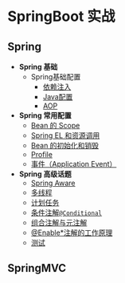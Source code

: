 # SpringBoot 实战

## Spring

- **Spring 基础**
    - Spring基础配置
        - [依赖注入](https://github.com/zhhaochen/SpringBoot-SourceCode/tree/master/Spring5/src/main/java/ch1/ch1_di)
        - [Java配置](https://github.com/zhhaochen/SpringBoot-SourceCode/tree/master/Spring5/src/main/java/ch1/ch2_config)
        - [AOP](https://github.com/zhhaochen/SpringBoot-SourceCode/tree/master/Spring5/src/main/java/ch1/ch3_aop)
- **Spring 常用配置**
    - [Bean 的 Scope](https://github.com/zhhaochen/SpringBoot-SourceCode/tree/master/Spring5/src/main/java/ch2/ch1_scope)
    - [Spring EL 和资源调用](https://github.com/zhhaochen/SpringBoot-SourceCode/tree/master/Spring5/src/main/java/ch2/ch2_el)
    - [Bean 的初始化和销毁](https://github.com/zhhaochen/SpringBoot-SourceCode/tree/master/Spring5/src/main/java/ch2/ch3_prepost)
    - [Profile](https://github.com/zhhaochen/SpringBoot-SourceCode/tree/master/Spring5/src/main/java/ch2/ch4_profile)
    - [事件（Application Event）](https://github.com/zhhaochen/SpringBoot-SourceCode/tree/master/Spring5/src/main/java/ch2/ch5_event)
- **Spring 高级话题**
    - [Spring Aware](https://github.com/zhhaochen/SpringBoot-SourceCode/tree/master/Spring5/src/main/java/ch3/ch1_aware)
    - [多线程](https://github.com/zhhaochen/SpringBoot-SourceCode/tree/master/Spring5/src/main/java/ch3/ch2_taskexecutor)
    - [计划任务](https://github.com/zhhaochen/SpringBoot-SourceCode/tree/master/Spring5/src/main/java/ch3/ch3_taskscheduler)
    - [条件注解`@Conditional`](https://github.com/zhhaochen/SpringBoot-SourceCode/tree/master/Spring5/src/main/java/ch3/ch4_conditional)
    - [组合注解与元注解](https://github.com/zhhaochen/SpringBoot-SourceCode/tree/master/Spring5/src/main/java/ch3/ch5_annotation)
    - [@Enable*注解的工作原理](https://github.com/zhhaochen/SpringBoot-SourceCode/tree/master/Spring5/src/main/java/ch3/ch6_enable)
    - [测试](https://github.com/zhhaochen/SpringBoot-SourceCode/tree/master/Spring5/src/main/java/ch3/ch7_fortest)

## SpringMVC
